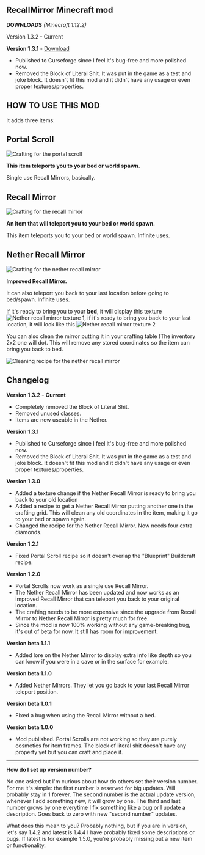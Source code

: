## RecallMirror Minecraft mod

**DOWNLOADS** *(Minecraft 1.12.2)*

Version 1.3.2 - Current



**Version 1.3.1** - [Download](https://github.com/GodGMN/RecallMirror/raw/master/RecallMirror-1.3.1.jar)

* Published to Curseforge since I feel it's bug-free and more polished now.
* Removed the Block of Literal Shit. It was put in the game as a test and joke block. It doesn't fit this mod and it didn't have any usage or even proper textures/properties.

## **HOW TO USE THIS MOD**


It adds three items:

## **Portal Scroll**

 ![Crafting for the portal scroll](https://imgur.com/yRwhJv5.png)

**This item teleports you to your bed or world spawn.**

Single use Recall Mirrors, basically.

## **Recall Mirror**

![Crafting for the recall mirror](https://imgur.com/b2dqhqr.png)

**An item that will teleport you to your bed or world spawn.**

This item teleports you to your bed or world spawn. Infinite uses.

## **Nether Recall Mirror**

![Crafting for the nether recall mirror](https://imgur.com/PHYC3NP.png)

**Improved Recall Mirror.**

 It can also teleport you back to your last location before going to bed/spawn. Infinite uses.
 
 If it's ready to bring you to your **bed**, it will display this texture ![Nether recall mirror texture 1](https://imgur.com/cfEnWbT.png), if it's ready to bring you back to your last location, it will look like this ![Nether recall mirror texture 2](https://imgur.com/nM9CVFR.png)
 
 You can also clean the mirror putting it in your crafting table (The inventory 2x2 one will do). This will remove any stored coordinates so the item can bring you back to bed.
 
 ![Cleaning recipe for the nether recall mirror](https://imgur.com/lSFFRZZ.png)


## **Changelog**

**Version 1.3.2** - **Current**

* Completely removed the Block of Literal Shit.
* Removed unused classes.
* Items are now useable in the Nether.

**Version 1.3.1**

* Published to Curseforge since I feel it's bug-free and more polished now.
* Removed the Block of Literal Shit. It was put in the game as a test and joke block. It doesn't fit this mod and it didn't have any usage or even proper textures/properties.

**Version 1.3.0**

* Added a texture change if the Nether Recall Mirror is ready to bring you back to your old location
* Added a recipe to get a Nether Recall Mirror putting another one in the crafting grid. This will clean any old coordinates in the item, making it go to your bed or spawn again.
* Changed the recipe for the Nether Recall Mirror. Now needs four extra diamonds.

**Version 1.2.1**

* Fixed Portal Scroll recipe so it doesn't overlap the "Blueprint" Buildcraft recipe.

**Version 1.2.0**

* Portal Scrolls now work as a single use Recall Mirror.
* The Nether Recall Mirror has been updated and now works as an improved Recall Mirror that can teleport you back to your original location.
* The crafting needs to be more expensive since the upgrade from Recall Mirror to Nether Recall Mirror is pretty much for free.
* Since the mod is now 100% working without any game-breaking bug, it's out of beta for now. It still has room for improvement.

**Version beta 1.1.1**

* Added lore on the Nether Mirror to display extra info like depth so you can know if you were in a cave or in the surface for example.

**Version beta 1.1.0**

* Added Nether Mirrors. They let you go back to your last Recall Mirror teleport position.

**Version beta 1.0.1**

* Fixed a bug when using the Recall Mirror without a bed.

**Version beta 1.0.0**

* Mod published. Portal Scrolls are not working so they are purely cosmetics for item frames. The block of literal shit doesn't have any property yet but you can craft and place it.

----

**How do I set up version number?**

No one asked but I'm curious about how do others set their version number. For me it's simple: the first number is reserved for big updates. Will probably stay in 1 forever. The second number is the actual update version, whenever I add something new, it will grow by one. The third and last number grows by one everytime I fix something like a bug or I update a description. Goes back to zero with new "second number" updates.

What does this mean to you? Probably nothing, but if you are in version, let's say 1.4.2 and latest is 1.4.4 I have probably fixed some descriptions or bugs. If latest is for example 1.5.0, you're probably missing out a new item or functionality.

